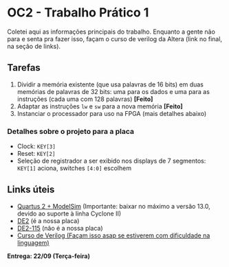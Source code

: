 OC2 - Trabalho Prático 1
========================

Coletei aqui as informações principais do trabalho. Enquanto a gente não para e senta pra fazer isso, façam o curso de verilog da Altera (link no final, na seção de links).

Tarefas
-------

1. Dividir a memória existente (que usa palavras de 16 bits) em duas memórias de palavras de 32 bits: uma para os dados e uma para as instruções (cada uma com 128 palavras) **[Feito]**
2. Adaptar as instruções `lw` e `sw` para a nova memória **[Feito]**
3. Instanciar o processador para uso na FPGA (mais detalhes abaixo)

### Detalhes sobre o projeto para a placa ###

- Clock: `KEY[3]`
- Reset: `KEY[2]`
- Seleção de registrador a ser exibido nos displays de 7 segmentos: `KEY[1]` aciona, switches `[4:0]` escolhem

Links úteis
-----------

- [Quartus 2 + ModelSim](http://dl.altera.com) (Importante: baixar no máximo a versão 13.0, devido ao suporte à linha Cyclone II) 
- [DE2](http://wl.altera.com/education/univ/materials/boards/de2/unv-de2-board.html) (é a nossa placa)
- [DE2-115](http://wl.altera.com/education/univ/materials/boards/de2-115/) (não é a nossa placa)
- [Curso de Verilog \(Façam isso asap se estiverem com dificuldade na linguagem\)](http://wl.altera.com/education/training/courses/OHDL1120)

**Entrega: 22/09 (Terça-feira)**
